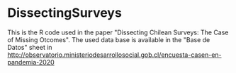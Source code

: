 # DissectingSurveys
This is the R code used in the paper "Dissecting Chilean Surveys: The Case of Missing Otcomes". The used data base is available in the "Base de Datos" sheet in http://observatorio.ministeriodesarrollosocial.gob.cl/encuesta-casen-en-pandemia-2020
